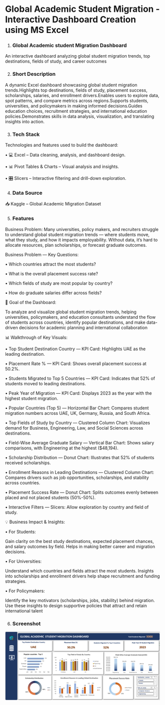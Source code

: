  # Global Academic Student Migration - Interactive Dashboard Creation using MS Excel

1.  ### Global Academic student Migration Dashboard
   
 An interactive dashboard analyzing global student migration trends, top destinations, fields of study, and career outcomes

2. ### Short Description
   
 A dynamic Excel dashboard showcasing global student migration trends.Highlights top destinations, fields of study, placement success, scholarships, salaries, and enrollment drivers.Enables users to explore        data, spot patterns, and compare metrics across regions.Supports students, universities, and policymakers in making informed decisions.Guides education choices, recruitment strategies, and international          education policies.Demonstrates skills in data analysis, visualization, and translating insights into action.


3. ### Tech Stack

Technologies and features used to build the dashboard:

• 💻 Excel – Data cleaning, analysis, and dashboard design.

• 📊 Pivot Tables & Charts – Visual analysis and insights.

• 🎛️ Slicers – Interactive filtering and drill-down exploration.


4. ### Data Source

📥 Kaggle – Global Academic Migration Dataset

5. ### Features

Business Problem:
Many universities, policy makers, and recruiters struggle to understand global student migration trends — where students move, what they study, and how it impacts employability. Without data, it’s hard to allocate resources, plan scholarships, or forecast graduate outcomes.

Business Problem — Key Questions:

• Which countries attract the most students?

• What is the overall placement success rate?

• Which fields of study are most popular by country?

• How do graduate salaries differ across fields?



🎯 Goal of the Dashboard:


To analyze and visualize global student migration trends, helping universities, policymakers, and education consultants understand the flow of students across countries, identify popular destinations, and make data-driven decisions for academic planning and international collaboration



 📊 Walkthrough of Key Visuals:
 

• Top Student Destination Country — KPI Card: Highlights UAE as the leading destination.

• Placement Rate % — KPI Card: Shows overall placement success at 50.2%.

• Students Migrated to Top 5 Countries — KPI Card: Indicates that 52% of students moved to leading destinations.

• Peak Year of Migration — KPI Card: Displays 2023 as the year with the highest student migration.

• Popular Countries (Top 5) — Horizontal Bar Chart: Compares student migration numbers across UAE, UK, Germany, Russia, and South Africa.

• Top Fields of Study by Country — Clustered Column Chart: Visualizes demand for Business, Engineering, Law, and Social Sciences across destinations.

• Field-Wise Average Graduate Salary — Vertical Bar Chart: Shows salary comparisons, with Engineering at the highest ($48,194).

• Scholarship Distribution — Donut Chart: Illustrates that 52% of students received scholarships.

• Enrollment Reasons in Leading Destinations — Clustered Column Chart: Compares drivers such as job opportunities, scholarships, and stability across countries.

• Placement Success Rate — Donut Chart: Splits outcomes evenly between placed and not placed students (50%-50%).

• Interactive Filters — Slicers: Allow exploration by country and field of study.


 💡 Business Impact & Insights:
 

 • For Students:
 
   Gain clarity on the best study destinations, expected placement chances, and salary outcomes by field. Helps in making better career and migration decisions.

 • For Universities:
 
   Understand which countries and fields attract the most students. Insights into scholarships and enrollment drivers help shape recruitment and funding strategies.

 • For Policymakers:
 
   Identify the key motivators (scholarships, jobs, stability) behind migration. Use these insights to design supportive policies that attract and retain              international talent

 6. ### Screenshot
   ![Global Academic Student Migration Dashboard](https://raw.githubusercontent.com/nikhitha-analytics/Student-Migration-Analytics-Dashboard/main/Snapshot-GLOBAL%20ACCADEMIC%20%20STUDENT%20MIGRATION%20DASHBOARD.png)

